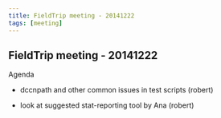 ```yaml
---
title: FieldTrip meeting - 20141222
tags: [meeting]
---
```


## FieldTrip meeting - 20141222

Agenda

*  dccnpath and other common issues in test scripts (robert)

*  look at suggested stat-reporting tool by Ana (robert)

